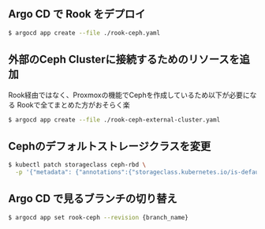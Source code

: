 ## Argo CD で Rook をデプロイ

```sh
$ argocd app create --file ./rook-ceph.yaml
```

## 外部のCeph Clusterに接続するためのリソースを追加

Rook経由ではなく、Proxmoxの機能でCephを作成しているため以下が必要になる
Rookで全てまとめた方がおそらく楽

```sh
$ argocd app create --file ./rook-ceph-external-cluster.yaml
```

## Cephのデフォルトストレージクラスを変更

```sh
$ kubectl patch storageclass ceph-rbd \
  -p '{"metadata": {"annotations":{"storageclass.kubernetes.io/is-default-class":"true"}}}'
```

## Argo CD で見るブランチの切り替え

```sh
$ argocd app set rook-ceph --revision {branch_name}
```
